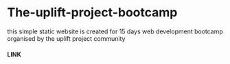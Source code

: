 # The-uplift-project-bootcamp
this simple static website is created for 15 days web development bootcamp organised by the uplift project community
<h4>LINK</h4>

